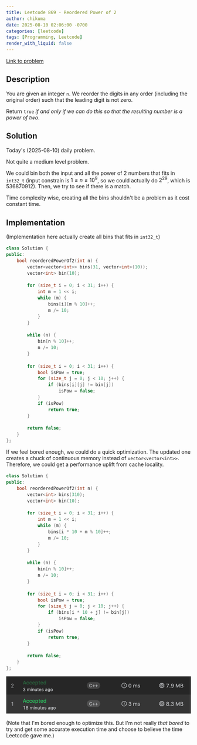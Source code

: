 ```yaml
---
title: Leetcode 869 - Reordered Power of 2
author: chikuma
date: 2025-08-10 02:06:00 -0700
categories: [leetcode]
tags: [Programming, Leetcode]
render_with_liquid: false
---
```


[Link to problem](https://leetcode.com/problems/reordered-power-of-2/)

## Description

You are given an integer `n`. We reorder the digits in any order (including the
original order) such that the leading digit is not zero.

Return `true` *if and only if we can do this so that the resulting number is a power of two*.

## Solution

Today's (2025-08-10) daily problem.

Not quite a medium level problem.

We could bin both the input and all the power of 2 numbers that fits in 
`int32_t` (input constrain is $1 \leq n \leq 10^9$, so we could actually do 
$2^{29}$, which is 536870912). Then, we try to see if there is a match.

Time complexity wise, creating all the bins shouldn't be a problem as it cost
constant time.

## Implementation

(Implementation here actually create all bins that fits in `int32_t`)

```cpp
class Solution {
public:
    bool reorderedPowerOf2(int n) {
        vector<vector<int>> bins(31, vector<int>(10));
        vector<int> bin(10);

        for (size_t i = 0; i < 31; i++) {
            int m = 1 << i;
            while (m) {
                bins[i][m % 10]++;
                m /= 10;
            }
        }

        while (n) {
            bin[n % 10]++;
            n /= 10;
        }

        for (size_t i = 0; i < 31; i++) {
            bool isPow = true;
            for (size_t j = 0; j < 10; j++) {
                if (bins[i][j] != bin[j]) 
                    isPow = false;
            }
            if (isPow)
                return true;
        }

        return false;
    }
};
```

If we feel bored enough, we could do a quick optimization.
The updated one creates a chuck of continuous memory instead of 
`vector<vector<int>>`. Therefore, we could get a performance uplift from cache
locality.

```cpp
class Solution {
public:
    bool reorderedPowerOf2(int n) {
        vector<int> bins(310);
        vector<int> bin(10);

        for (size_t i = 0; i < 31; i++) {
            int m = 1 << i;
            while (m) {
                bins[i * 10 + m % 10]++;
                m /= 10;
            }
        }

        while (n) {
            bin[n % 10]++;
            n /= 10;
        }

        for (size_t i = 0; i < 31; i++) {
            bool isPow = true;
            for (size_t j = 0; j < 10; j++) {
                if (bins[i * 10 + j] != bin[j]) 
                    isPow = false;
            }
            if (isPow)
                return true;
        }

        return false;
    }
};
```

![Performance uplift](/assets/img/post-images/2025-08-10-leetcode-869/leetcode-869.png)

(Note that I'm bored enough to optimize this. But I'm not really *that bored* to
try and get some accurate execution time and choose to believe the time 
Leetcode gave me.)